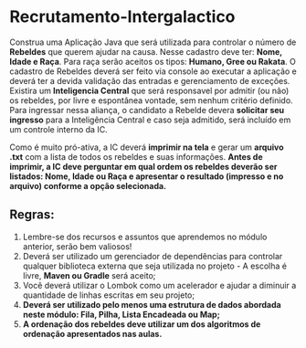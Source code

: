 # Recrutamento-Intergalactico
Construa uma Aplicação Java que será utilizada para controlar o número de **Rebeldes** que querem ajudar na causa.
Nesse cadastro deve ter: **Nome, Idade e Raça**. Para raça serão aceitos os tipos:
**Humano, Gree ou Rakata**. O cadastro de Rebeldes deverá ser feito via console ao executar a aplicação e deverá ter a
devida validação das entradas e gerenciamento de exceções.
Existira um **Inteligencia Central** que será responsavel por admitir (ou não) os rebeldes, por livre e espontânea vontade, sem
nenhum critério definido. Para ingressar nessa aliança, o candidato a Rebelde devera **solicitar seu ingresso** para a Inteligência Central
e caso seja admitido, será incluído em um controle interno da IC.

Como é muito pró-ativa, a IC deverá **imprimir na tela** e gerar um **arquivo .txt** com a lista de todos os rebeldes
e suas informações. **Antes de imprimir, a IC deve perguntar em qual ordem os rebeldes deverão ser listados: 
Nome, Idade ou Raça e apresentar o resultado (impresso e no arquivo) conforme a opção selecionada.**

## Regras:
1. Lembre-se dos recursos e assuntos que aprendemos no módulo anterior, serão bem valiosos!
2. Deverá ser utilizado um gerenciador de dependências para controlar qualquer biblioteca externa que seja utilizada no projeto - A escolha é livre,
**Maven ou Gradle** será aceito;
3. Você deverá utilizar o Lombok como um acelerador e ajudar a diminuir a quantidade de linhas escritas em seu projeto;
4. **Deverá ser utilizado pelo menos uma estrutura de dados abordada neste módulo: Fila, Pilha, Lista Encadeada ou Map;**
5. **A ordenação dos rebeldes deve utilizar um dos algoritmos de ordenação apresentados nas aulas.**
